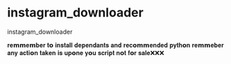 # instagram_downloader
instagram_downloader

𝐫𝐞𝗺𝗺𝐞𝗺𝐛𝐞𝐫 𝐭𝗼 𝐢𝐧𝐬𝐭𝐚𝐥𝐥 𝐝𝐞𝐩𝐞𝐧𝐝𝐚𝐧𝐭𝐬
𝐚𝐧𝐝 𝐫𝐞𝐜𝗼𝗺𝗺𝐞𝐧𝐝𝐞𝐝 𝐩𝐲𝐭𝐡𝗼𝐧 
𝐫𝐞𝗺𝗺𝐞𝐛𝐞𝐫 𝐚𝐧𝐲 𝐚𝐜𝐭𝐢𝗼𝐧 𝐭𝐚𝐤𝐞𝐧 𝐢𝐬 𝐮𝐩𝗼𝐧𝐞 𝐲𝗼𝐮 
𝐬𝐜𝐫𝐢𝐩𝐭 𝐧𝗼𝐭 𝐟𝗼𝐫 𝐬𝐚𝐥𝐞❌❌❌
